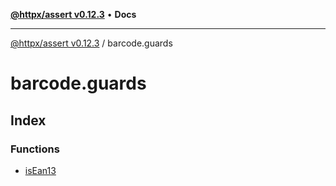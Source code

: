 [**@httpx/assert v0.12.3**](../README.md) • **Docs**

***

[@httpx/assert v0.12.3](../README.md) / barcode.guards

# barcode.guards

## Index

### Functions

- [isEan13](functions/isEan13.md)
